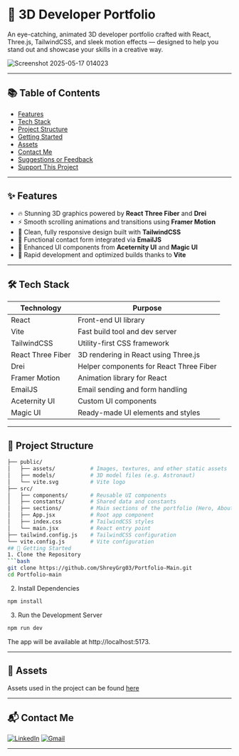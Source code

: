 # 🚀 3D Developer Portfolio

An eye-catching, animated 3D developer portfolio crafted with React, Three.js, TailwindCSS, and sleek motion effects — designed to help you stand out and showcase your skills in a creative way.

![Screenshot 2025-05-17 014023](https://github.com/user-attachments/assets/dedb571c-2e09-43e8-aaa0-6f8d70814721)

---

## 📚 Table of Contents

- [Features](Portfolio-main/README.md#-features)  
- [Tech Stack](Portfolio-main/README.md#-tech-stack)  
- [Project Structure](Portfolio-main/README.md#-project-structure)  
- [Getting Started](Portfolio-main/README.md#-getting-started)  
- [Assets](Portfolio-main/README.md#-assets)  
- [Contact Me](Portfolio-main/README.md#-contact-me)  
- [Suggestions or Feedback](Portfolio-main/README.md#-suggestions-or-feedback)  
- [Support This Project](Portfolio-main/README.md#-support-this-project)

---

## ✨ Features

- 🔥 Stunning 3D graphics powered by **React Three Fiber** and **Drei**  
- ⚡ Smooth scrolling animations and transitions using **Framer Motion**  
- 🎨 Clean, fully responsive design built with **TailwindCSS**  
- 💌 Functional contact form integrated via **EmailJS**  
- 🧱 Enhanced UI components from **Aceternity UI** and **Magic UI**  
- 🚀 Rapid development and optimized builds thanks to **Vite**

---

## 🛠 Tech Stack

| Technology        | Purpose                             |
|-------------------|-----------------------------------|
| React             | Front-end UI library               |
| Vite              | Fast build tool and dev server    |
| TailwindCSS       | Utility-first CSS framework        |
| React Three Fiber | 3D rendering in React using Three.js |
| Drei              | Helper components for React Three Fiber |
| Framer Motion     | Animation library for React        |
| EmailJS           | Email sending and form handling    |
| Aceternity UI     | Custom UI components               |
| Magic UI          | Ready-made UI elements and styles  |

---

## 📁 Project Structure

```bash
├── public/
│   ├── assets/           # Images, textures, and other static assets
│   ├── models/           # 3D model files (e.g. Astronaut)
│   └── vite.svg          # Vite logo
├── src/
│   ├── components/       # Reusable UI components
│   ├── constants/        # Shared data and constants
│   ├── sections/         # Main sections of the portfolio (Hero, About, etc.)
│   ├── App.jsx           # Root app component
│   ├── index.css         # TailwindCSS styles
│   └── main.jsx          # React entry point
├── tailwind.config.js    # TailwindCSS configuration
└── vite.config.js        # Vite configuration
## 🚀 Getting Started
1. Clone the Repository
```bash
git clone https://github.com/ShreyGrg03/Portfolio-Main.git
cd Portfolio-main
```
2. Install Dependencies
```bash
npm install
```
3. Run the Development Server
```bash
npm run dev
```
The app will be available at http://localhost:5173.

---

## 🔗 Assets
Assets used in the project can be found [here](https://github.com/user-attachments/files/19820923/public.zip)

---

## 📬 Contact Me
[![LinkedIn](https://img.shields.io/badge/LinkedIn-0A66C2?style=flat&logo=linkedin&logoColor=white)](https://www.linkedin.com/in/shreygrg03/)
[![Gmail](https://img.shields.io/badge/Gmail-D14836?style=flat&logo=gmail&logoColor=white)](mailto:shreygarg1230@gmail.com)

---
